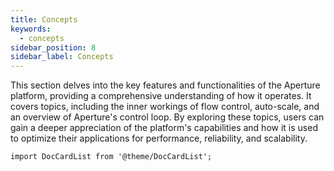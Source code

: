 ```yaml
---
title: Concepts
keywords:
  - concepts
sidebar_position: 8
sidebar_label: Concepts
---
```


This section delves into the key features and functionalities of the Aperture
platform, providing a comprehensive understanding of how it operates. It covers
topics, including the inner workings of flow control, auto-scale, and an
overview of Aperture's control loop. By exploring these topics, users can gain a
deeper appreciation of the platform's capabilities and how it is used to
optimize their applications for performance, reliability, and scalability.

```mdx-code-block
import DocCardList from '@theme/DocCardList';
```

<DocCardList />
